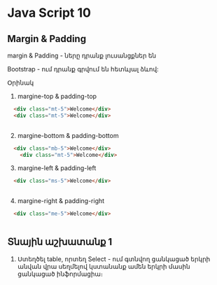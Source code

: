 # Java Script 10

## Margin & Padding
  margin & Padding - ները դրանք լուսանցքներ են

  Bootstrap - ում դրանք գրվում են հետևյալ ձևով:

  Օրինակ 
  1. margine-top & padding-top

```html
  <div class="mt-5">Welcome</div>
  <div class="mt-5">Welcome</div>
  
```
  2. margine-bottom & padding-bottom

```html
  <div class="mb-5">Welcome</div>
    <div class="mt-5">Welcome</div>

```
 
  3. margine-left & padding-left

```html
  <div class="ms-5">Welcome</div>
  
```

  4. margine-right & padding-right

```html
  <div class="me-5">Welcome</div>
  
```

## 




## Տնային աշխատանք 1

1. Ստեղծել table, որտեղ Select - ում գտնվող ցանկացած երկրի անվան վրա սեղմելով կստանանք ամեն երկրի մասին ցանկացած ինֆորմացիա։


